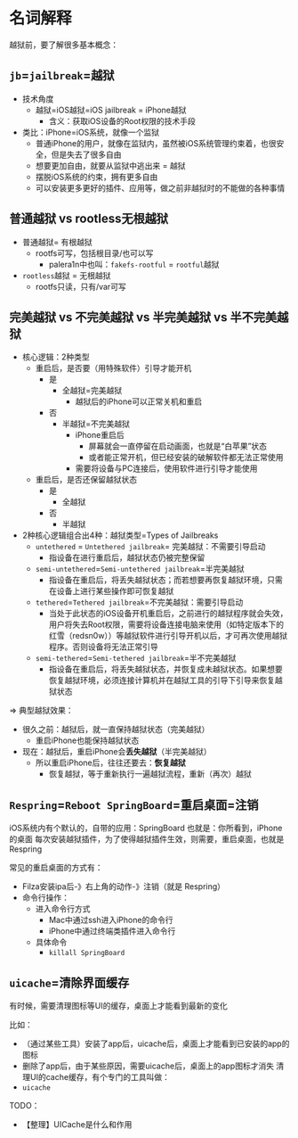 # 名词解释

越狱前，要了解很多基本概念：

## `jb`=`jailbreak`=越狱

* 技术角度
  * 越狱=iOS越狱=iOS jailbreak = iPhone越狱
    * 含义：获取iOS设备的Root权限的技术手段
* 类比：iPhone=iOS系统，就像一个监狱
  * 普通iPhone的用户，就像在监狱内，虽然被iOS系统管理约束着，也很安全，但是失去了很多自由
  * 想要更加自由，就要从监狱中逃出来 = 越狱
  * 摆脱iOS系统的约束，拥有更多自由
  * 可以安装更多更好的插件、应用等，做之前非越狱时的不能做的各种事情

## 普通越狱 vs rootless无根越狱

* 普通越狱= 有根越狱
  * rootfs可写，包括根目录/也可以写
    * palera1n中也叫：`fakefs-rootful` = `rootful`越狱
* `rootless`越狱 = 无根越狱
  * rootfs只读，只有/var可写

## 完美越狱 vs 不完美越狱 vs 半完美越狱 vs 半不完美越狱

* 核心逻辑：2种类型
  * 重启后，是否要（用特殊软件）引导才能开机
    * 是
      * 全越狱=完美越狱
        * 越狱后的iPhone可以正常关机和重启
    * 否
      * 半越狱=不完美越狱
        * iPhone重启后
          * 屏幕就会一直停留在启动画面，也就是“白苹果”状态
          * 或者能正常开机，但已经安装的破解软件都无法正常使用
        * 需要将设备与PC连接后，使用软件进行引导才能使用
  * 重启后，是否还保留越狱状态
    * 是
      * 全越狱
    * 否
      * 半越狱
* 2种核心逻辑组合出4种：越狱类型=Types of Jailbreaks
  * `untethered` = `Untethered jailbreak`= 完美越狱：不需要引导启动
    * 指设备在进行重启后，越狱状态仍被完整保留
  * `semi-untethered`=`Semi-untethered jailbreak`=半完美越狱
    * 指设备在重启后，将丢失越狱状态；而若想要再恢复越狱环境，只需在设备上进行某些操作即可恢复越狱
  * `tethered`=`Tethered jailbreak`=不完美越狱：需要引导启动
    * 当处于此状态的iOS设备开机重启后，之前进行的越狱程序就会失效，用户将失去Root权限，需要将设备连接电脑来使用（如特定版本下的红雪（redsn0w））等越狱软件进行引导开机以后，才可再次使用越狱程序。否则设备将无法正常引导
  * `semi-tethered`=`Semi-tethered jailbreak`=半不完美越狱
    * 指设备在重启后，将丢失越狱状态，并恢复成未越狱状态。如果想要恢复越狱环境，必须连接计算机并在越狱工具的引导下引导来恢复越狱状态

=> 典型越狱效果：

* 很久之前：越狱后，就一直保持越狱状态（完美越狱）
  * 重启iPhone也能保持越狱状态
* 现在：越狱后，重启iPhone会**丢失越狱**（半完美越狱）
  * 所以重启iPhone后，往往还要去：**恢复越狱**
    * 恢复越狱，等于重新执行一遍越狱流程，重新（再次）越狱

## `Respring`=`Reboot SpringBoard`=重启桌面=注销

iOS系统内有个默认的，自带的应用：SpringBoard
也就是：你所看到，iPhone的桌面
每次安装越狱插件，为了使得越狱插件生效，则需要，重启桌面，也就是Respring

常见的重启桌面的方式有：

* Filza安装ipa后-》右上角的动作-》注销（就是 Respring）
* 命令行操作：
  * 进入命令行方式
    * Mac中通过ssh进入iPhone的命令行
    * iPhone中通过终端类插件进入命令行
  * 具体命令
    * `killall SpringBoard`

## `uicache`=清除界面缓存

有时候，需要清理图标等UI的缓存，桌面上才能看到最新的变化

比如：

* （通过某些工具）安装了app后，uicache后，桌面上才能看到已安装的app的图标
* 删除了app后，由于某些原因，需要uicache后，桌面上的app图标才消失
清理UI的cache缓存，有个专门的工具叫做：
* `uicache`

TODO：

* 【整理】UICache是什么和作用
